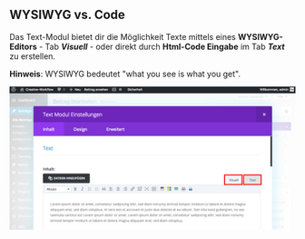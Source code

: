 ## WYSIWYG vs. Code

Das Text-Modul bietet dir die Möglichkeit Texte mittels eines **WYSIWYG-Editors** - Tab _**Visuell**_ - oder direkt durch **Html-Code Eingabe** im Tab _**Text**_ zu erstellen.

**Hinweis**: WYSIWYG bedeutet "what you see is what you get".

![image](./assets/wysiwyg_vs_code.jpg)
